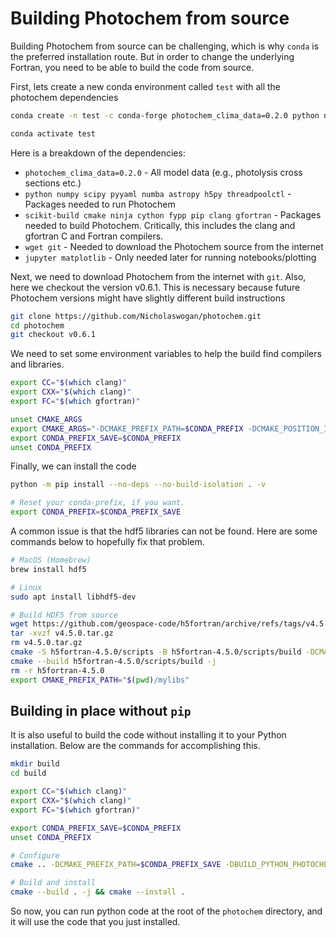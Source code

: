 # Building Photochem from source

Building Photochem from source can be challenging, which is why `conda` is the preferred installation route. But in order to change the underlying Fortran, you need to be able to build the code from source.

First, lets create a new conda environment called `test` with all the photochem dependencies

```sh
conda create -n test -c conda-forge photochem_clima_data=0.2.0 python numpy scipy pyyaml numba astropy h5py threadpoolctl scikit-build cmake ninja cython fypp pip clang gfortran wget git jupyter matplotlib

conda activate test
```

Here is a breakdown of the dependencies:
- `photochem_clima_data=0.2.0` - All model data (e.g., photolysis cross sections etc.) 
- `python numpy scipy pyyaml numba astropy h5py threadpoolctl` - Packages needed to run Photochem
- `scikit-build cmake ninja cython fypp pip clang gfortran` - Packages needed to build Photochem. Critically, this includes the clang and gfortran C and Fortran compilers.
- `wget git` - Needed to download the Photochem source from the internet
- `jupyter matplotlib` - Only needed later for running notebooks/plotting

Next, we need to download Photochem from the internet with `git`. Also, here we checkout the version v0.6.1. This is necessary because future Photochem versions might have slightly different build instructions

```sh
git clone https://github.com/Nicholaswogan/photochem.git
cd photochem
git checkout v0.6.1
```

We need to set some environment variables to help the build find compilers and libraries.

```sh
export CC="$(which clang)"
export CXX="$(which clang)"
export FC="$(which gfortran)"

unset CMAKE_ARGS
export CMAKE_ARGS="-DCMAKE_PREFIX_PATH=$CONDA_PREFIX -DCMAKE_POSITION_INDEPENDENT_CODE=ON"
export CONDA_PREFIX_SAVE=$CONDA_PREFIX
unset CONDA_PREFIX
```

Finally, we can install the code

```sh
python -m pip install --no-deps --no-build-isolation . -v

# Reset your conda-prefix, if you want.
export CONDA_PREFIX=$CONDA_PREFIX_SAVE
```

A common issue is that the hdf5 libraries can not be found. Here are some commands below to hopefully fix that problem.

```sh
# MacOS (Homebrew) 
brew install hdf5

# Linux
sudo apt install libhdf5-dev

# Build HDF5 from source
wget https://github.com/geospace-code/h5fortran/archive/refs/tags/v4.5.0.tar.gz
tar -xvzf v4.5.0.tar.gz
rm v4.5.0.tar.gz
cmake -S h5fortran-4.5.0/scripts -B h5fortran-4.5.0/scripts/build -DCMAKE_INSTALL_PREFIX=mylibs
cmake --build h5fortran-4.5.0/scripts/build -j
rm -r h5fortran-4.5.0
export CMAKE_PREFIX_PATH="$(pwd)/mylibs"
```

## Building in place without `pip`

It is also useful to build the code without installing it to your Python installation. Below are the commands for accomplishing this.

```sh
mkdir build
cd build

export CC="$(which clang)"
export CXX="$(which clang)"
export FC="$(which gfortran)"

export CONDA_PREFIX_SAVE=$CONDA_PREFIX
unset CONDA_PREFIX

# Configure
cmake .. -DCMAKE_PREFIX_PATH=$CONDA_PREFIX_SAVE -DBUILD_PYTHON_PHOTOCHEM=ON -DBUILD_WITH_OPENMP=ON -DCMAKE_POSITION_INDEPENDENT_CODE=ON -DCMAKE_BUILD_TYPE=Release -DSKBUILD_CMAKE_MODULE_DIR=$(python -c "from skbuild import __file__; print(__file__.strip('__init__.py')+'resources/cmake')")

# Build and install
cmake --build . -j && cmake --install .
```

So now, you can run python code at the root of the `photochem` directory, and it will use the code that you just installed.
